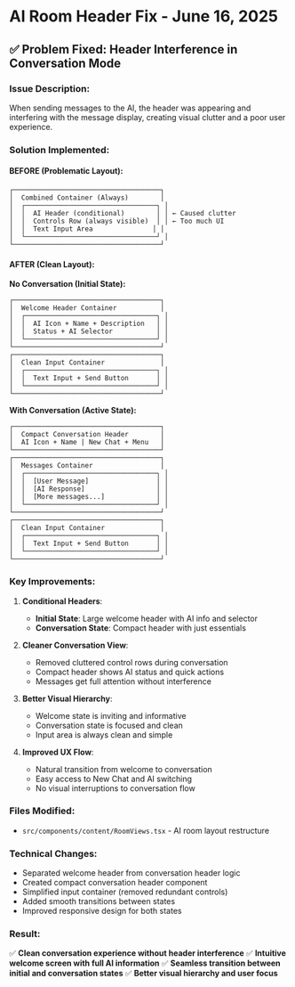 # AI Room Header Fix - June 16, 2025

## ✅ Problem Fixed: Header Interference in Conversation Mode

### Issue Description:
When sending messages to the AI, the header was appearing and interfering with the message display, creating visual clutter and a poor user experience.

### Solution Implemented:

#### **BEFORE (Problematic Layout):**
```
┌─────────────────────────────────────┐
│  Combined Container (Always)        │
│  ┌─────────────────────────────────┐ │
│  │  AI Header (conditional)        │ │ ← Caused clutter
│  │  Controls Row (always visible)  │ │ ← Too much UI
│  │  Text Input Area               │ │
│  └─────────────────────────────────┘ │
└─────────────────────────────────────┘
```

#### **AFTER (Clean Layout):**

**No Conversation (Initial State):**
```
┌─────────────────────────────────────┐
│  Welcome Header Container           │
│  ┌─────────────────────────────────┐ │
│  │  AI Icon + Name + Description   │ │
│  │  Status + AI Selector           │ │
│  └─────────────────────────────────┘ │
└─────────────────────────────────────┘
┌─────────────────────────────────────┐
│  Clean Input Container              │
│  ┌─────────────────────────────────┐ │
│  │  Text Input + Send Button       │ │
│  └─────────────────────────────────┘ │
└─────────────────────────────────────┘
```

**With Conversation (Active State):**
```
┌─────────────────────────────────────┐
│  Compact Conversation Header        │
│  AI Icon + Name | New Chat + Menu   │
└─────────────────────────────────────┘
┌─────────────────────────────────────┐
│  Messages Container                 │
│  ┌─────────────────────────────────┐ │
│  │  [User Message]                 │ │
│  │  [AI Response]                  │ │
│  │  [More messages...]             │ │
│  └─────────────────────────────────┘ │
└─────────────────────────────────────┘
┌─────────────────────────────────────┐
│  Clean Input Container              │
│  ┌─────────────────────────────────┐ │
│  │  Text Input + Send Button       │ │
│  └─────────────────────────────────┘ │
└─────────────────────────────────────┘
```

### Key Improvements:

1. **Conditional Headers**: 
   - **Initial State**: Large welcome header with AI info and selector
   - **Conversation State**: Compact header with just essentials

2. **Cleaner Conversation View**:
   - Removed cluttered control rows during conversation
   - Compact header shows AI status and quick actions
   - Messages get full attention without interference

3. **Better Visual Hierarchy**:
   - Welcome state is inviting and informative
   - Conversation state is focused and clean
   - Input area is always clean and simple

4. **Improved UX Flow**:
   - Natural transition from welcome to conversation
   - Easy access to New Chat and AI switching
   - No visual interruptions to conversation flow

### Files Modified:
- `src/components/content/RoomViews.tsx` - AI room layout restructure

### Technical Changes:
- Separated welcome header from conversation header logic
- Created compact conversation header component
- Simplified input container (removed redundant controls)
- Added smooth transitions between states
- Improved responsive design for both states

### Result:
✅ **Clean conversation experience without header interference**
✅ **Intuitive welcome screen with full AI information**
✅ **Seamless transition between initial and conversation states**
✅ **Better visual hierarchy and user focus**
